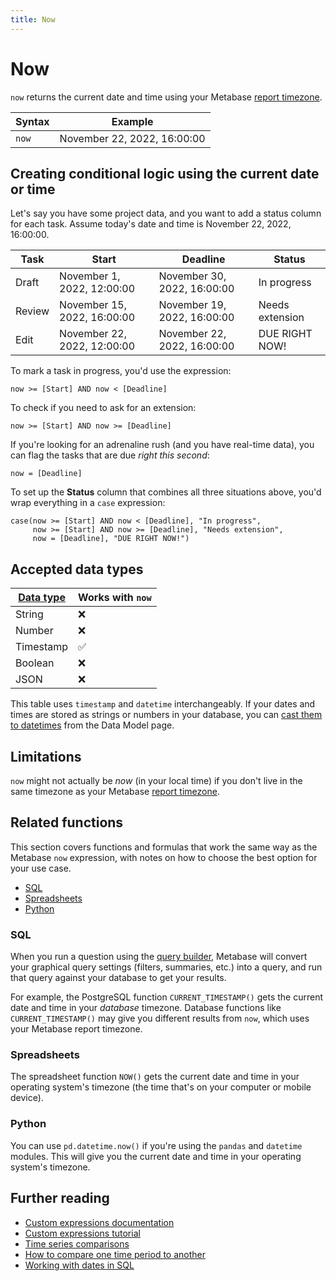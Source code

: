 ```yaml
---
title: Now
---
```


# Now

`now` returns the current date and time using your Metabase [report timezone](../configuring-metabase/settings#report-timezone).

| Syntax         | Example                     |
|----------------|-----------------------------|
|`now`           | November 22, 2022, 16:00:00 |

## Creating conditional logic using the current date or time

Let's say you have some project data, and you want to add a status column for each task. Assume today's date and time is November 22, 2022, 16:00:00.

| Task     | Start                       | Deadline                    | Status          |
|----------|-----------------------------|-----------------------------|-----------------|
| Draft    | November 1, 2022, 12:00:00  | November 30, 2022, 16:00:00 | In progress     |
| Review   | November 15, 2022, 16:00:00 | November 19, 2022, 16:00:00 | Needs extension |
| Edit     | November 22, 2022, 12:00:00 | November 22, 2022, 16:00:00 | DUE RIGHT NOW!  |

To mark a task in progress, you'd use the expression:

```
now >= [Start] AND now < [Deadline] 
```

To check if you need to ask for an extension:

```
now >= [Start] AND now >= [Deadline]
```

If you're looking for an adrenaline rush (and you have real-time data), you can flag the tasks that are due _right this second_:

```
now = [Deadline]
```

To set up the **Status** column that combines all three situations above, you'd wrap everything in a `case` expression:

```
case(now >= [Start] AND now < [Deadline], "In progress",
     now >= [Start] AND now >= [Deadline], "Needs extension",
     now = [Deadline], "DUE RIGHT NOW!")
```

## Accepted data types

| [Data type](https://www.metabase.com/learn/databases/data-types-overview#examples-of-data-types) | Works with `now`  |
| ----------------------- | -------------------- |
| String                  | ❌                   |
| Number                  | ❌                   |
| Timestamp               | ✅                   |
| Boolean                 | ❌                   |
| JSON                    | ❌                   |

This table uses `timestamp` and `datetime` interchangeably. If your dates and times are stored as strings or numbers in your database, you can [cast them to datetimes](../data-modeling/metadata-editing#casting-to-a-specific-data-type) from the Data Model page.

## Limitations

`now` might not actually be _now_ (in your local time) if you don't live in the same timezone as your Metabase [report timezone](../configuring-metabase/settings#report-timezone).

## Related functions

This section covers functions and formulas that work the same way as the Metabase `now` expression, with notes on how to choose the best option for your use case.

- [SQL](#sql)
- [Spreadsheets](#spreadsheets)
- [Python](#python)

### SQL

When you run a question using the [query builder](https://www.metabase.com/glossary/query_builder), Metabase will convert your graphical query settings (filters, summaries, etc.) into a query, and run that query against your database to get your results.

For example, the PostgreSQL function `CURRENT_TIMESTAMP()` gets the current date and time in your _database_ timezone. Database functions like `CURRENT_TIMESTAMP()` may give you different results from `now`, which uses your Metabase report timezone. 

### Spreadsheets

The spreadsheet function `NOW()` gets the current date and time in your operating system's timezone (the time that's on your computer or mobile device).

### Python

You can use `pd.datetime.now()` if you're using the `pandas` and `datetime` modules. This will give you the current date and time in your operating system's timezone.

## Further reading

- [Custom expressions documentation](../expressions.md)
- [Custom expressions tutorial](https://www.metabase.com/learn/questions/custom-expressions)
- [Time series comparisons](https://www.metabase.com/learn/questions/time-series-comparisons)
- [How to compare one time period to another](https://www.metabase.com/learn/dashboards/compare-times)
- [Working with dates in SQL](https://www.metabase.com/learn/sql-questions/dates-in-sql)
